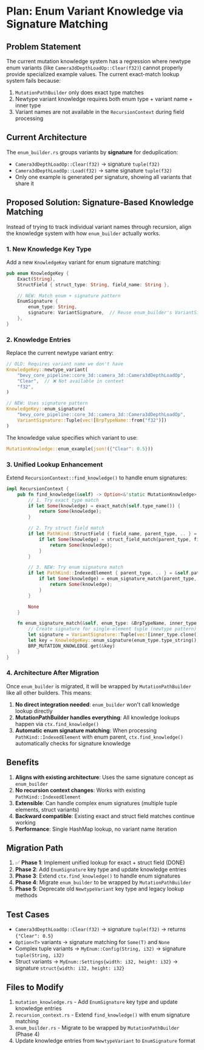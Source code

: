 # Plan: Enum Variant Knowledge via Signature Matching

## Problem Statement

The current mutation knowledge system has a regression where newtype enum variants (like `Camera3dDepthLoadOp::Clear(f32)`) cannot properly provide specialized example values. The current exact-match lookup system fails because:

1. `MutationPathBuilder` only does exact type matches
2. Newtype variant knowledge requires both enum type + variant name + inner type
3. Variant names are not available in the `RecursionContext` during field processing

## Current Architecture

The `enum_builder.rs` groups variants by **signature** for deduplication:
- `Camera3dDepthLoadOp::Clear(f32)` → signature `tuple(f32)`
- `Camera3dDepthLoadOp::Load(f32)` → same signature `tuple(f32)`
- Only one example is generated per signature, showing all variants that share it

## Proposed Solution: Signature-Based Knowledge Matching

Instead of trying to track individual variant names through recursion, align the knowledge system with how `enum_builder` actually works.

### 1. New Knowledge Key Type

Add a new `KnowledgeKey` variant for enum signature matching:

```rust
pub enum KnowledgeKey {
    Exact(String),
    StructField { struct_type: String, field_name: String },

    // NEW: Match enum + signature pattern
    EnumSignature {
        enum_type: String,
        signature: VariantSignature,  // Reuse enum_builder's VariantSignature
    },
}
```

### 2. Knowledge Entries

Replace the current newtype variant entry:

```rust
// OLD: Requires variant name we don't have
KnowledgeKey::newtype_variant(
    "bevy_core_pipeline::core_3d::camera_3d::Camera3dDepthLoadOp",
    "Clear",  // ❌ Not available in context
    "f32",
)

// NEW: Uses signature pattern
KnowledgeKey::enum_signature(
    "bevy_core_pipeline::core_3d::camera_3d::Camera3dDepthLoadOp",
    VariantSignature::Tuple(vec![BrpTypeName::from("f32")])
)
```

The knowledge value specifies which variant to use:

```rust
MutationKnowledge::enum_example(json!({"Clear": 0.5}))
```

### 3. Unified Lookup Enhancement

Extend `RecursionContext::find_knowledge()` to handle enum signatures:

```rust
impl RecursionContext {
    pub fn find_knowledge(&self) -> Option<&'static MutationKnowledge> {
        // 1. Try exact type match
        if let Some(knowledge) = exact_match(self.type_name()) {
            return Some(knowledge);
        }

        // 2. Try struct field match
        if let PathKind::StructField { field_name, parent_type, .. } = &self.path_kind {
            if let Some(knowledge) = struct_field_match(parent_type, field_name) {
                return Some(knowledge);
            }
        }

        // 3. NEW: Try enum signature match
        if let PathKind::IndexedElement { parent_type, .. } = &self.path_kind {
            if let Some(knowledge) = enum_signature_match(parent_type, self.type_name()) {
                return Some(knowledge);
            }
        }

        None
    }

    fn enum_signature_match(&self, enum_type: &BrpTypeName, inner_type: &BrpTypeName) -> Option<&'static MutationKnowledge> {
        // Create signature for single-element tuple (newtype pattern)
        let signature = VariantSignature::Tuple(vec![inner_type.clone()]);
        let key = KnowledgeKey::enum_signature(enum_type.type_string(), signature);
        BRP_MUTATION_KNOWLEDGE.get(&key)
    }
}
```

### 4. Architecture After Migration

Once `enum_builder` is migrated, it will be wrapped by `MutationPathBuilder` like all other builders. This means:

1. **No direct integration needed**: `enum_builder` won't call knowledge lookup directly
2. **MutationPathBuilder handles everything**: All knowledge lookups happen via `ctx.find_knowledge()`
3. **Automatic enum signature matching**: When processing `PathKind::IndexedElement` with enum parent, `ctx.find_knowledge()` automatically checks for signature knowledge

## Benefits

1. **Aligns with existing architecture**: Uses the same signature concept as `enum_builder`
2. **No recursion context changes**: Works with existing `PathKind::IndexedElement`
3. **Extensible**: Can handle complex enum signatures (multiple tuple elements, struct variants)
4. **Backward compatible**: Existing exact and struct field matches continue working
5. **Performance**: Single HashMap lookup, no variant name iteration

## Migration Path

1. ✅ **Phase 1**: Implement unified lookup for exact + struct field (DONE)
2. **Phase 2**: Add `EnumSignature` key type and update knowledge entries
3. **Phase 3**: Extend `ctx.find_knowledge()` to handle enum signatures
4. **Phase 4**: Migrate `enum_builder` to be wrapped by `MutationPathBuilder`
5. **Phase 5**: Deprecate old `NewtypeVariant` key type and legacy lookup methods

## Test Cases

- `Camera3dDepthLoadOp::Clear(f32)` → signature `tuple(f32)` → returns `{"Clear": 0.5}`
- `Option<T>` variants → signature matching for `Some(T)` and `None`
- Complex tuple variants → `MyEnum::Config(String, i32)` → signature `tuple(String, i32)`
- Struct variants → `MyEnum::Settings{width: i32, height: i32}` → signature `struct{width: i32, height: i32}`

## Files to Modify

1. `mutation_knowledge.rs` - Add `EnumSignature` key type and update knowledge entries
2. `recursion_context.rs` - Extend `find_knowledge()` with enum signature matching
3. `enum_builder.rs` - Migrate to be wrapped by `MutationPathBuilder` (Phase 4)
4. Update knowledge entries from `NewtypeVariant` to `EnumSignature` format
